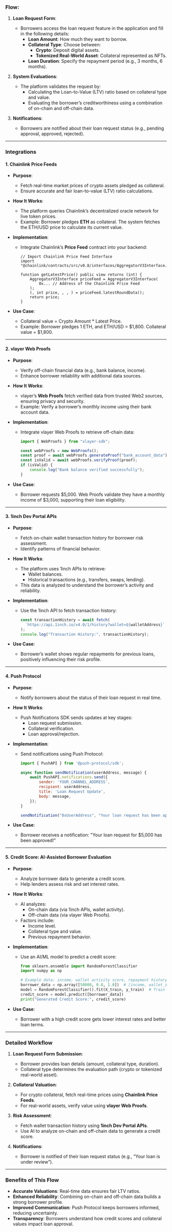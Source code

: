 ### **Flow:**
1. **Loan Request Form**:
   - Borrowers access the loan request feature in the application and fill in the following details:
     - **Loan Amount**: How much they want to borrow.
     - **Collateral Type**: Choose between:
       - **Crypto**: Deposit digital assets.
       - **Tokenized Real-World Asset**: Collateral represented as NFTs.
     - **Loan Duration**: Specify the repayment period (e.g., 3 months, 6 months).

2. **System Evaluations**:
   - The platform validates the request by:
     - Calculating the Loan-to-Value (LTV) ratio based on collateral type and value.
     - Evaluating the borrower’s creditworthiness using a combination of on-chain and off-chain data.

3. **Notifications**:
   - Borrowers are notified about their loan request status (e.g., pending approval, approved, rejected).

---

### **Integrations**

#### **1. Chainlink Price Feeds**
- **Purpose**:
  - Fetch real-time market prices of crypto assets pledged as collateral.
  - Ensure accurate and fair loan-to-value (LTV) ratio calculations.

- **How It Works**:
  - The platform queries Chainlink’s decentralized oracle network for live token prices.
  - Example: Borrower pledges **ETH** as collateral. The system fetches the ETH/USD price to calculate its current value.

- **Implementation**:
  - Integrate Chainlink’s **Price Feed** contract into your backend:
    ```solidity
    // Import Chainlink Price Feed Interface
    import "@chainlink/contracts/src/v0.8/interfaces/AggregatorV3Interface.sol";

    function getLatestPrice() public view returns (int) {
        AggregatorV3Interface priceFeed = AggregatorV3Interface(
            0x... // Address of the Chainlink Price Feed
        );
        (, int price, , , ) = priceFeed.latestRoundData();
        return price;
    }
    ```
- **Use Case**:
  - Collateral value = Crypto Amount * Latest Price.
  - Example: Borrower pledges 1 ETH, and ETH/USD = $1,800. Collateral value = $1,800.

---

#### **2. vlayer Web Proofs**
- **Purpose**:
  - Verify off-chain financial data (e.g., bank balance, income).
  - Enhance borrower reliability with additional data sources.

- **How It Works**:
  - vlayer’s **Web Proofs** fetch verified data from trusted Web2 sources, ensuring privacy and security.
  - Example: Verify a borrower’s monthly income using their bank account data.

- **Implementation**:
  - Integrate vlayer Web Proofs to retrieve off-chain data:
    ```javascript
    import { WebProofs } from "vlayer-sdk";

    const webProofs = new WebProofs();
    const proof = await webProofs.generateProof("bank_account_data");
    const isValid = await webProofs.verifyProof(proof);
    if (isValid) {
        console.log("Bank balance verified successfully");
    }
    ```

- **Use Case**:
  - Borrower requests $5,000. Web Proofs validate they have a monthly income of $3,000, supporting their loan eligibility.

---

#### **3. 1inch Dev Portal APIs**
- **Purpose**:
  - Fetch on-chain wallet transaction history for borrower risk assessment.
  - Identify patterns of financial behavior.

- **How It Works**:
  - The platform uses 1inch APIs to retrieve:
    - Wallet balances.
    - Historical transactions (e.g., transfers, swaps, lending).
  - This data is analyzed to understand the borrower’s activity and reliability.

- **Implementation**:
  - Use the 1inch API to fetch transaction history:
    ```javascript
    const transactionHistory = await fetch(
      `https://api.1inch.io/v4.0/1/history?wallet=${walletAddress}`
    );
    console.log("Transaction History:", transactionHistory);
    ```

- **Use Case**:
  - Borrower’s wallet shows regular repayments for previous loans, positively influencing their risk profile.

---

#### **4. Push Protocol**
- **Purpose**:
  - Notify borrowers about the status of their loan request in real time.

- **How It Works**:
  - Push Notifications SDK sends updates at key stages:
    - Loan request submission.
    - Collateral verification.
    - Loan approval/rejection.

- **Implementation**:
  - Send notifications using Push Protocol:
    ```javascript
    import { PushAPI } from '@push-protocol/sdk';

    async function sendNotification(userAddress, message) {
        await PushAPI.notifications.send({
            sender: 'YOUR_CHANNEL_ADDRESS',
            recipient: userAddress,
            title: 'Loan Request Update',
            body: message,
        });
    }

    sendNotification("0xUserAddress", "Your loan request has been approved!");
    ```

- **Use Case**:
  - Borrower receives a notification: "Your loan request for $5,000 has been approved!"

---

#### **5. Credit Score: AI-Assisted Borrower Evaluation**
- **Purpose**:
  - Analyze borrower data to generate a credit score.
  - Help lenders assess risk and set interest rates.

- **How It Works**:
  - AI analyzes:
    - On-chain data (via 1inch APIs, wallet activity).
    - Off-chain data (via vlayer Web Proofs).
  - Factors include:
    - Income level.
    - Collateral type and value.
    - Previous repayment behavior.

- **Implementation**:
  - Use an AI/ML model to predict a credit score:
    ```python
    from sklearn.ensemble import RandomForestClassifier
    import numpy as np

    # Example data: income, wallet activity score, repayment history
    borrower_data = np.array([50000, 0.8, 1.0])  # [income, wallet_score, repayment_score]
    model = RandomForestClassifier().fit(X_train, y_train)  # Train your model
    credit_score = model.predict([borrower_data])
    print("Generated Credit Score:", credit_score)
    ```

- **Use Case**:
  - Borrower with a high credit score gets lower interest rates and better loan terms.

---

### **Detailed Workflow**
1. **Loan Request Form Submission**:
   - Borrower provides loan details (amount, collateral type, duration).
   - Collateral type determines the evaluation path (crypto or tokenized real-world asset).

2. **Collateral Valuation**:
   - For crypto collateral, fetch real-time prices using **Chainlink Price Feeds**.
   - For real-world assets, verify value using **vlayer Web Proofs**.

3. **Risk Assessment**:
   - Fetch wallet transaction history using **1inch Dev Portal APIs**.
   - Use AI to analyze on-chain and off-chain data to generate a credit score.

4. **Notifications**:
   - Borrower is notified of their loan request status (e.g., “Your loan is under review”).

---

### **Benefits of This Flow**
- **Accurate Valuations**: Real-time data ensures fair LTV ratios.
- **Enhanced Reliability**: Combining on-chain and off-chain data builds a strong borrower profile.
- **Improved Communication**: Push Protocol keeps borrowers informed, reducing uncertainty.
- **Transparency**: Borrowers understand how credit scores and collateral values impact loan approval.
